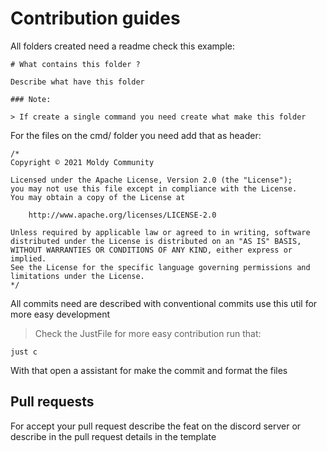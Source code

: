 # Contribution guides

All folders created need a readme check this example:

```
# What contains this folder ?

Describe what have this folder

### Note:

> If create a single command you need create what make this folder
```

For the files on the cmd/ folder you need add that as header:

```
/*
Copyright © 2021 Moldy Community

Licensed under the Apache License, Version 2.0 (the "License");
you may not use this file except in compliance with the License.
You may obtain a copy of the License at

    http://www.apache.org/licenses/LICENSE-2.0

Unless required by applicable law or agreed to in writing, software
distributed under the License is distributed on an "AS IS" BASIS,
WITHOUT WARRANTIES OR CONDITIONS OF ANY KIND, either express or implied.
See the License for the specific language governing permissions and
limitations under the License.
*/
```

All commits need are described with conventional commits use this util for more easy development

> Check the JustFile for more easy contribution run that:
```
just c
```

With that open a assistant for make the commit and format the files

## Pull requests

For accept your pull request describe the feat on the discord server or describe in the pull request details in the template
